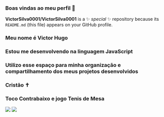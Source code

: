 ### Boas vindas ao meu perfil 💙 

**VictorSilva0001/VictorSilva0001** is a ✨ _special_ ✨ repository because its `README.md` (this file) appears on your GitHub profile.
### Meu nome é Victor Hugo
### Estou me desenvolvendo na linguagem JavaScript
### Utilizo esse espaço para minha organização e compartilhamento dos meus projetos desenvolvidos
### Cristão ✝
### Toco Contrabaixo e jogo Tenis de Mesa
![](https://c.tenor.com/RaZNgdYw6SUAAAAC/tenor.gif)
![](https://media.tenor.com/7TXsIVm7G6QAAAAM/ping-pong.gif)

